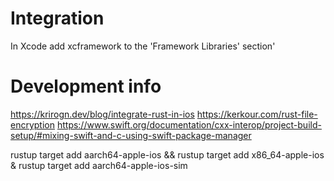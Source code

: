 # Integration
In Xcode add xcframework to the 'Framework Libraries' section'

# Development info

https://krirogn.dev/blog/integrate-rust-in-ios
https://kerkour.com/rust-file-encryption
https://www.swift.org/documentation/cxx-interop/project-build-setup/#mixing-swift-and-c-using-swift-package-manager

rustup target add aarch64-apple-ios && rustup target add x86_64-apple-ios & rustup target add aarch64-apple-ios-sim 